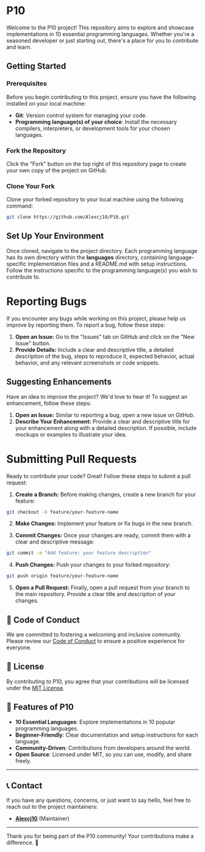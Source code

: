 # P10

Welcome to the P10 project! This repository aims to explore and showcase implementations in 10 essential programming languages. Whether you're a seasoned developer or just starting out, there's a place for you to contribute and learn.

## Getting Started

### Prerequisites

Before you begin contributing to this project, ensure you have the following installed on your local machine:

- **Git**: Version control system for managing your code.
- **Programming language(s) of your choice**: Install the necessary compilers, interpreters, or development tools for your chosen languages.

### Fork the Repository

Click the "Fork" button on the top right of this repository page to create your own copy of the project on GitHub.

### Clone Your Fork

Clone your forked repository to your local machine using the following command:

```sh
git clone https://github.com/Alexcj10/P10.git
```
## Set Up Your Environment
Once cloned, navigate to the project directory. Each programming language has its own directory within the **languages** directory, containing language-specific implementation files and a README.md with setup instructions. Follow the instructions specific to the programming language(s) you wish to contribute to.

# Reporting Bugs
If you encounter any bugs while working on this project, please help us improve by reporting them. To report a bug, follow these steps:

1. **Open an Issue:** Go to the "Issues" tab on GitHub and click on the "New Issue" button.<br>
2. **Provide Details:** Include a clear and descriptive title, a detailed description of the bug, steps to reproduce it, expected behavior, actual behavior, and any relevant screenshots or code snippets.

## Suggesting Enhancements

Have an idea to improve the project? We'd love to hear it! To suggest an enhancement, follow these steps:

1. **Open an Issue:** Similar to reporting a bug, open a new issue on GitHub.
2. **Describe Your Enhancement:** Provide a clear and descriptive title for your enhancement along with a detailed description. If possible, include mockups or examples to illustrate your idea.

# Submitting Pull Requests
Ready to contribute your code? Great! Follow these steps to submit a pull request:

1. **Create a Branch:** Before making changes, create a new branch for your feature:<br>
```sh
git checkout -b feature/your-feature-name
```
2. **Make Changes:** Implement your feature or fix bugs in the new branch.

3. **Commit Changes:** Once your changes are ready, commit them with a clear and descriptive message:
```sh
git commit -m "Add feature: your feature description"
```
4. **Push Changes:** Push your changes to your forked repository:
```sh
git push origin feature/your-feature-name
```
5. **Open a Pull Request:** Finally, open a pull request from your branch to the main repository. Provide a clear title and description of your changes.

## 📜 Code of Conduct

We are committed to fostering a welcoming and inclusive community. Please review our [Code of Conduct](CODE_OF_CONDUCT.md) to ensure a positive experience for everyone.

## 📄 License

By contributing to P10, you agree that your contributions will be licensed under the [MIT License](LICENSE).

## 🌟 Features of P10

- **10 Essential Languages**: Explore implementations in 10 popular programming languages.
- **Beginner-Friendly**: Clear documentation and setup instructions for each language.
- **Community-Driven**: Contributions from developers around the world.
- **Open Source**: Licensed under MIT, so you can use, modify, and share freely.

---

## 📞 Contact

If you have any questions, concerns, or just want to say hello, feel free to reach out to the project maintainers:

- **[Alexcj10](https://github.com/Alexcj10)** (Maintainer)

---

Thank you for being part of the P10 community! Your contributions make a difference. 🎉
